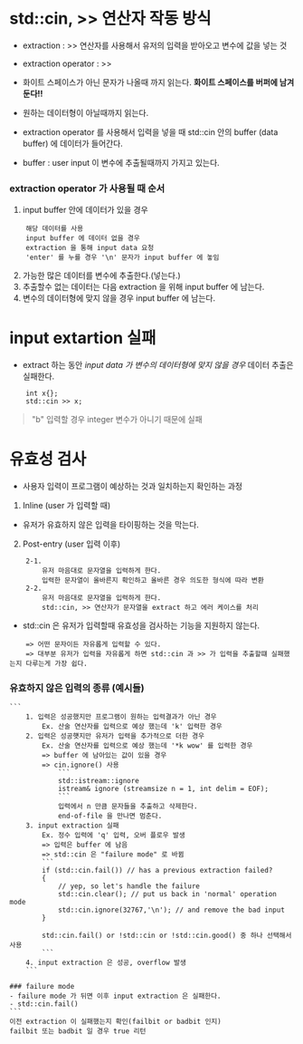 # std::cin, >> 연산자 작동 방식

- extraction : >> 연산자를 사용해서 유저의 입력을 받아오고 변수에 값을 넣는 것
- extraction operator : >>

- 화이트 스페이스가 아닌 문자가 나올때 까지 읽는다. **화이트 스페이스를 버퍼에 남겨둔다!!**
- 원하는 데이터형이 아닐때까지 읽는다.
- extraction operator 를 사용해서 입력을 넣을 때 std::cin 안의 buffer (data buffer) 에 데이터가 들어간다.
- buffer : user input 이 변수에 추출될때까지 가지고 있는다.

### extraction operator 가 사용될 때 순서

1. input buffer 안에 데이터가 있을 경우
```
    해당 데이터를 사용
    input buffer 에 데이터 없을 경우
    extraction 을 통해 input data 요청
    'enter' 를 누를 경우 '\n' 문자가 input buffer 에 놓임
```
2. 가능한 많은 데이터를 변수에 추출한다.(넣는다.)
3. 추출할수 없는 데이터는 다음 extraction 을 위해 input buffer 에 남는다.
4. 변수의 데이터형에 맞지 않을 경우 input buffer 에 남는다.



# input extartion 실패
- extract 하는 동안 *input data 가 변수의 데이터형에 맞지 않을 경우* 데이터 추출은 실패한다.

```
    int x{};
    std::cin >> x;
```
> "b" 입력할 경우 integer 변수가 아니기 때문에 실패




# 유효성 검사
- 사용자 입력이 프로그램이 예상하는 것과 일치하는지 확인하는 과정

1. Inline (user 가 입력할 때)
- 유저가 유효하지 않은 입력을 타이핑하는 것을 막는다.

2. Post-entry (user 입력 이후)
```
    2-1.
        유저 마음대로 문자열을 입력하게 한다.
        입력한 문자열이 올바른지 확인하고 올바른 경우 의도한 형식에 따라 변환
    2-2.
        유저 마음대로 문자열을 입력하게 한다.
        std::cin, >> 연산자가 문자열을 extract 하고 에러 케이스를 처리
```
- std::cin 은 유저가 입력할때 유효성을 검사하는 기능을 지원하지 않는다.
```
    => 어떤 문자이든 자유롭게 입력할 수 있다.
    => 대부분 유저가 입력을 자유롭게 하면 std::cin 과 >> 가 입력을 추출할떄 실패했는지 다루는게 가장 쉽다.
```

### 유효하지 않은 입력의 종류 (예시들)
    ```
        1. 입력은 성공했지만 프로그램이 원하는 입력결과가 아닌 경우
            Ex. 산술 연산자를 입력으로 예상 했는데 'k' 입력한 경우
        2. 입력은 성공햿지만 유저가 입력을 추가적으로 더한 경우
            Ex. 산술 연산자를 입력으로 예상 했는데 '*k wow' 를 입력한 경우
            => buffer 에 남아있는 값이 있을 경우
            => cin.ignore() 사용
                ```
                std::istream::ignore
                istream& ignore (streamsize n = 1, int delim = EOF);
                ```
                입력에서 n 만큼 문자들을 추출하고 삭제한다.
                end-of-file 을 만나면 멈춘다.
        3. input extraction 실패
            Ex. 정수 입력에 'q' 입력, 오버 플로우 발생
            => 입력은 buffer 에 남음
            => std::cin 은 "failure mode" 로 바뀜
            ```
            if (std::cin.fail()) // has a previous extraction failed?
            {
                // yep, so let's handle the failure
                std::cin.clear(); // put us back in 'normal' operation mode
                std::cin.ignore(32767,'\n'); // and remove the bad input
            }

            std::cin.fail() or !std::cin or !std::cin.good() 중 하나 선택해서 사용
            ```
        4. input extraction 은 성공, overflow 발생
        ```

    ### failure mode
    - failure mode 가 뒤면 이후 input extraction 은 실패한다.
    - std::cin.fail()
    ```
    이전 extraction 이 실패했는지 확인(failbit or badbit 인지)
    failbit 또는 badbit 일 경우 true 리턴
